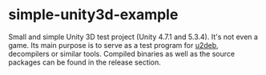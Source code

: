 # simple-unity3d-example
Small and simple Unity 3D test project (Unity 4.7.1 and 5.3.4).
It's not even a game. Its main purpose is to serve as a test program for [u2deb](https://github.com/darealshinji/UnityEngine2deb), decompilers or similar tools.
Compiled binaries as well as the source packages can be found in the release section.
